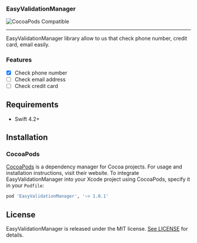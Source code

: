 ### EasyValidationManager

![CocoaPods Compatible](https://img.shields.io/cocoapods/v/EasyValidationManager.svg)

------------

EasyValidationManager library allow to us that check phone number, credit card, email easily.

### Features
- [x] Check phone number
- [ ] Check email address
- [ ] Check credit card

## Requirements

- Swift 4.2+

## Installation

### CocoaPods

[CocoaPods](https://cocoapods.org) is a dependency manager for Cocoa projects. For usage and installation instructions, visit their website. To integrate EasyValidationManager into your Xcode project using CocoaPods, specify it in your `Podfile`:

```ruby
pod 'EasyValidationManager', '~> 1.0.1'
```

## License

EasyValidationManager is released under the MIT license. [See LICENSE](https://github.com/serhatleventyavas/EasyValidationManager/blob/master/LICENSE) for details.
